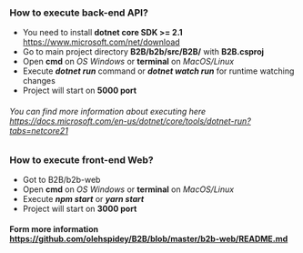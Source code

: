 ### How to execute back-end API?
- You need to install **dotnet core SDK >= 2.1** https://www.microsoft.com/net/download
- Go to main project directory **B2B/b2b/src/B2B/** with **B2B.csproj**
- Open **cmd** on _OS_ _Windows_ or **terminal** on _MacOS/Linux_
- Execute ***dotnet run*** command or ***dotnet watch run*** for runtime watching changes
- Project will start on **5000 port**

###### You can find more information about executing here https://docs.microsoft.com/en-us/dotnet/core/tools/dotnet-run?tabs=netcore21

### How to execute front-end Web?
- Got to B2B/b2b-web
- Open **cmd** on _OS_ _Windows_ or **terminal** on _MacOS/Linux_
- Execute ***npm start*** or ***yarn start***
- Project will start on **3000 port**

#### Form more information https://github.com/olehspidey/B2B/blob/master/b2b-web/README.md
